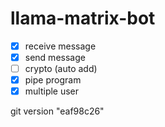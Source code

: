 # llama-matrix-bot
- [x] receive message
- [x] send message
- [ ] crypto (auto add)
- [x] pipe program
- [x] multiple user

git version "eaf98c26"